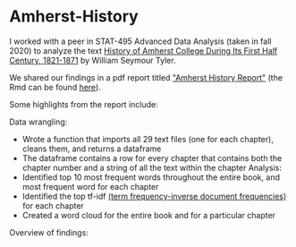 # Amherst-History

I worked with a peer in STAT-495 Advanced Data Analysis (taken in fall 2020) to analyze the text [History of Amherst College During Its First Half Century, 1821-1871](https://archive.org/details/historyofamherst00tyleiala/page/14/mode/2up) by William Seymour Tyler.

We shared our findings in a pdf report titled ["Amherst History Report"](https://github.com/nfrontero20/amherst-history/blob/master/report/report.pdf) (the Rmd can be found [here](https://github.com/nfrontero20/amherst-history/blob/master/report/report.Rmd)).

Some highlights from the report include: 

Data wrangling:
  - Wrote a function that imports all 29 text files (one for each chapter), cleans them, and returns a dataframe
  - The dataframe contains a row for every chapter that contains both the chapter number and a string of all the text within the chapter
Analysis: 
  - Identified top 10 most frequent words throughout the entire book, and most frequent word for each chapter
  - Identified the top tf-idf [(term frequency-inverse document frequencies)](https://en.wikipedia.org/wiki/Tf%E2%80%93idf) for each chapter
  - Created a word cloud for the entire book and for a particular chapter
    
Overview of findings: 

